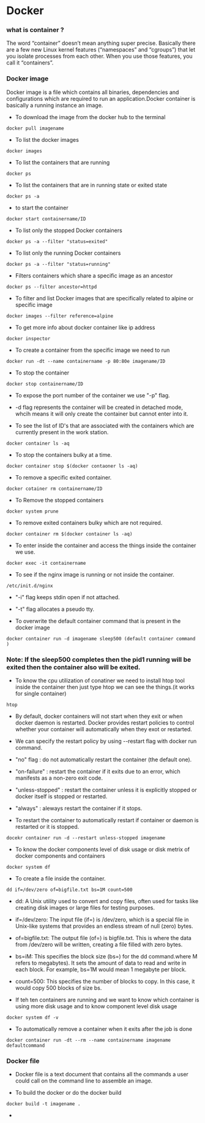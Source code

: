 # Docker

### what is container ?

The word “container” doesn’t mean anything super precise. Basically there are a few new Linux kernel features (“namespaces” and “cgroups”) that let you isolate processes from each other. When you use those features, you call it “containers”.

### Docker image 

Docker image is a file which contains all binaries, dependencies and configurations which are required to run an application.Docker container is basically a running instance an image.

* To download the image from the docker hub to the terminal 

```
docker pull imagename
```

* To list the docker images 

```
docker images
```

* To list the containers that are running

```
docker ps
```

* To list the containers that are in running state or exited state

```
docker ps -a
```
* to start the container

```
docker start containername/ID
```

* To list only the stopped Docker containers

```
docker ps -a --filter "status=exited"
```

* To list only the running Docker containers

```
docker ps -a --filter "status=running"
```

* Filters containers which share a specific image as an ancestor

```
docker ps --filter ancestor=httpd
```

* To filter and list Docker images that are specifically related to alpine or specific image

```
docker images --filter reference=alpine
```
* To get more info about docker container like ip address

```
docker inspector
```

* To create a container from the specific image we need to run

```
docker run -dt --name containername -p 80:80e imagename/ID
```

* To stop the container

```
docker stop containername/ID
```

* To expose the port number of the container we use "-p" flag.

* -d flag represents the container will be created in detached mode, whcih means it will only create the container but cannot enter into it.

* To see the list of ID's that are associated with the containers which are currently present in the work station.

```
docker container ls -aq
```

* To stop the containers bulky at a time.

```
docker container stop $(docker contaoner ls -aq)
```

* To remove a specific exited container.

```
docker cotainer rm containername/ID
```

* To Remove the stopped containers

```
docker system prune
```

* To remove exited containers bulky which are not required.

```
docker container rm $(docker container ls -aq)
```

* To enter inside the container and access the things inside the container we use.

```
docker exec -it containername
```

* To see if the nginx image is running or not inside the container.

```
/etc/init.d/nginx
```

* "-i" flag keeps stdin open if not attached.

* "-t" flag allocates a pseudo tty.

* To overwrite the default container command that is present in the docker image

```
docker container run -d imagename sleep500 (default container command )
```
### Note: If the sleep500 completes then the pid1 running will be exited then the container also will be exited. 

* To know the cpu utilization of conatiner we need to install htop tool inside the container then just type htop we can see the things.(it works for single container)

```
htop
```

* By default, docker containers will not start when they exit or when docker daemon is restarted. Docker provides restart policies to control whether your container will automatically when they exot or restarted.

* We can specify the restart policy by using --restart flag with docker run command.

*  "no" flag : do not automatically restart the container (the default one).

*  "on-failure" : restart the container if it exits due to an error, which manifests as a non-zero exit code.

*  "unless-stopped" : restart the container unless it is explicitly stopped or docker itself is stopped or restarted.

*  "always" : aleways restart the container if it stops.

*  To restart the container to automatically restart if container or daemon is restarted or it is stopped.

```
docekr container run -d --restart unless-stopped imagename
```

* To know the docker components level of disk usage or disk metrix of docker components and containers

```
docker system df
```

* To create a file inside the container.

```
dd if=/dev/zero of=bigfile.txt bs=1M count=500
```

* dd: A Unix utility used to convert and copy files, often used for tasks like creating disk images or large files for testing purposes.

* if=/dev/zero: The input file (if=) is /dev/zero, which is a special file in Unix-like systems that provides an endless stream of null (zero) bytes.

* of=bigfile.txt: The output file (of=) is bigfile.txt. This is where the data from /dev/zero will be written, creating a file filled with zero bytes.

* bs=iM: This specifies the block size (bs=) for the dd command.where M refers to megabytes). It sets the amount of data to read and write in each block. For example, bs=1M would mean 1 megabyte per block.

* count=500: This specifies the number of blocks to copy. In this case, it would copy 500 blocks of size bs.

* If teh ten containers are running and we want to know which container is using more disk usage and to know component level disk usage 

```
docker system df -v
```

* To automatically remove a container when it exits after the job is done

```
docker container run -dt --rm --name containername imagename defaultcommand 
```

### Docker file 

* Docker file is a text document that contains all the commands a user could call on the command line to assemble an image.

* To build the docker or do the docker build

```
docker build -t imagename .
```

* 





